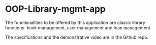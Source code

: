 # OOP-Library-mgmt-app
The functionalities to be offered by this application are 
classic library functions: book management, user management and loan management.

The specifications and the demonstrative video are in the Github repo.
